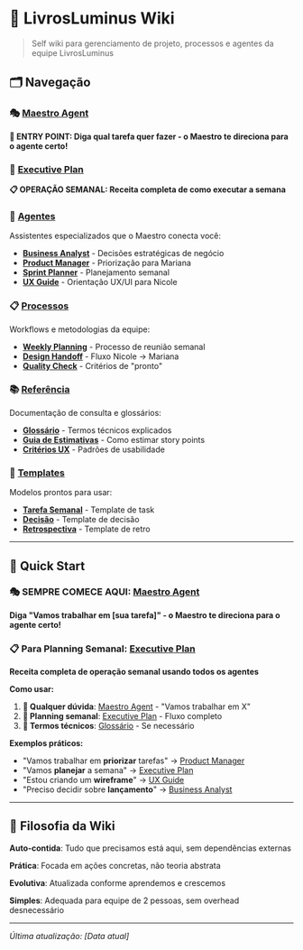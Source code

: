 # 📖 LivrosLuminus Wiki

> Self wiki para gerenciamento de projeto, processos e agentes da equipe LivrosLuminus

## 🗂️ Navegação

### 🎭 **[Maestro Agent](./MaestroAgent.md)** 
**🚀 ENTRY POINT: Diga qual tarefa quer fazer - o Maestro te direciona para o agente certo!**

### 🎯 **[Executive Plan](./ExecutivePlan.md)** 
**📋 OPERAÇÃO SEMANAL: Receita completa de como executar a semana**

### 🤖 [Agentes](./agents/)
Assistentes especializados que o Maestro conecta você:
- **[Business Analyst](./agents/BusinessAnalyst.md)** - Decisões estratégicas de negócio
- **[Product Manager](./agents/ProductManager.md)** - Priorização para Mariana
- **[Sprint Planner](./agents/SprintPlanner.md)** - Planejamento semanal
- **[UX Guide](./agents/UXGuide.md)** - Orientação UX/UI para Nicole

### 📋 [Processos](./processes/)
Workflows e metodologias da equipe:
- **[Weekly Planning](./processes/WeeklyPlanning.md)** - Processo de reunião semanal
- **[Design Handoff](./processes/DesignHandoff.md)** - Fluxo Nicole → Mariana
- **[Quality Check](./processes/QualityCheck.md)** - Critérios de "pronto"

### 📚 [Referência](./reference/)
Documentação de consulta e glossários:
- **[Glossário](./reference/Glossario.md)** - Termos técnicos explicados
- **[Guia de Estimativas](./reference/Estimativas.md)** - Como estimar story points
- **[Critérios UX](./reference/CriteriosUX.md)** - Padrões de usabilidade

### 📝 [Templates](./templates/)
Modelos prontos para usar:
- **[Tarefa Semanal](./templates/TarefaSemanal.md)** - Template de task
- **[Decisão](./templates/Decisao.md)** - Template de decisão
- **[Retrospectiva](./templates/Retrospectiva.md)** - Template de retro

---

## 🚀 Quick Start

### 🎭 **SEMPRE COMECE AQUI**: [Maestro Agent](./MaestroAgent.md)
**Diga "Vamos trabalhar em [sua tarefa]" - o Maestro te direciona para o agente certo!**

### 📋 **Para Planning Semanal**: [Executive Plan](./ExecutivePlan.md)
**Receita completa de operação semanal usando todos os agentes**

**Como usar:**
1. **💬 Qualquer dúvida**: [Maestro Agent](./MaestroAgent.md) - "Vamos trabalhar em X"
2. **📅 Planning semanal**: [Executive Plan](./ExecutivePlan.md) - Fluxo completo
3. **📖 Termos técnicos**: [Glossário](./reference/Glossario.md) - Se necessário

**Exemplos práticos:**
- "Vamos trabalhar em **priorizar** tarefas" → [Product Manager](./agents/ProductManager.md)
- "Vamos **planejar** a semana" → [Executive Plan](./ExecutivePlan.md)
- "Estou criando um **wireframe**" → [UX Guide](./agents/UXGuide.md)
- "Preciso decidir sobre **lançamento**" → [Business Analyst](./agents/BusinessAnalyst.md)

---

## 📖 Filosofia da Wiki

**Auto-contida**: Tudo que precisamos está aqui, sem dependências externas

**Prática**: Focada em ações concretas, não teoria abstrata

**Evolutiva**: Atualizada conforme aprendemos e crescemos

**Simples**: Adequada para equipe de 2 pessoas, sem overhead desnecessário

---

*Última atualização: [Data atual]*
